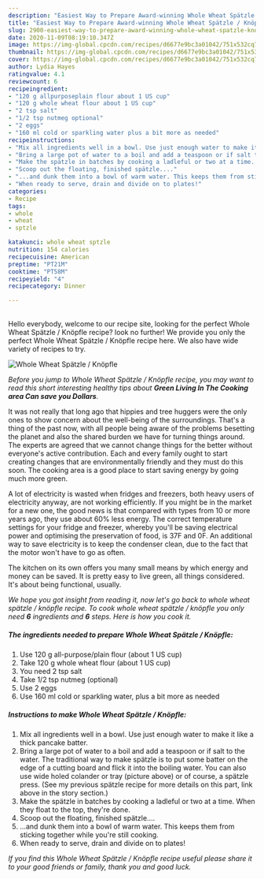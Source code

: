 ```yaml
---
description: "Easiest Way to Prepare Award-winning Whole Wheat Spätzle / Knöpfle"
title: "Easiest Way to Prepare Award-winning Whole Wheat Spätzle / Knöpfle"
slug: 2900-easiest-way-to-prepare-award-winning-whole-wheat-spatzle-knopfle
date: 2020-11-09T08:19:10.347Z
image: https://img-global.cpcdn.com/recipes/d6677e9bc3a01042/751x532cq70/whole-wheat-spatzle-knopfle-recipe-main-photo.jpg
thumbnail: https://img-global.cpcdn.com/recipes/d6677e9bc3a01042/751x532cq70/whole-wheat-spatzle-knopfle-recipe-main-photo.jpg
cover: https://img-global.cpcdn.com/recipes/d6677e9bc3a01042/751x532cq70/whole-wheat-spatzle-knopfle-recipe-main-photo.jpg
author: Lydia Hayes
ratingvalue: 4.1
reviewcount: 6
recipeingredient:
- "120 g allpurposeplain flour about 1 US cup"
- "120 g whole wheat flour about 1 US cup"
- "2 tsp salt"
- "1/2 tsp nutmeg optional"
- "2 eggs"
- "160 ml cold or sparkling water plus a bit more as needed"
recipeinstructions:
- "Mix all ingredients well in a bowl. Use just enough water to make it like a thick pancake batter."
- "Bring a large pot of water to a boil and add a teaspoon or if salt to the water. The traditional way to make spätzle is to put some batter on the edge of a cutting board and flick it into the boiling water. You can also use wide holed colander or tray (picture above) or of course, a spätzle press. (See my previous spätzle recipe for more details on this part, link above in the story section.)"
- "Make the spätzle in batches by cooking a ladleful or two at a time. When they float to the top, they&#39;re done."
- "Scoop out the floating, finished spätzle...."
- "...and dunk them into a bowl of warm water. This keeps them from sticking together while you&#39;re still cooking."
- "When ready to serve, drain and divide on to plates!"
categories:
- Recipe
tags:
- whole
- wheat
- sptzle

katakunci: whole wheat sptzle 
nutrition: 154 calories
recipecuisine: American
preptime: "PT21M"
cooktime: "PT58M"
recipeyield: "4"
recipecategory: Dinner

---
```

<br>
Hello everybody, welcome to our recipe site, looking for the perfect Whole Wheat Spätzle / Knöpfle recipe? look no further! We provide you only the perfect Whole Wheat Spätzle / Knöpfle recipe here. We also have wide variety of recipes to try.
<br>


![Whole Wheat Spätzle / Knöpfle](https://img-global.cpcdn.com/recipes/d6677e9bc3a01042/751x532cq70/whole-wheat-spatzle-knopfle-recipe-main-photo.jpg)

<i>Before you jump to Whole Wheat Spätzle / Knöpfle recipe, you may want to read this short interesting healthy tips about 
<strong>Green Living In The Cooking area Can save you Dollars</strong>.</i>
</br>

It was not really that long ago that hippies and tree huggers were the only ones to show concern about the well-being of the surroundings. That's a thing of the past now, with all people being aware of the problems besetting the planet and also the shared burden we have for turning things around. The experts are agreed that we cannot change things for the better without everyone's active contribution. Each and every family ought to start creating changes that are environmentally friendly and they must do this soon. The cooking area is a good place to start saving energy by going much more green.

A lot of electricity is wasted when fridges and freezers, both heavy users of electricity anyway, are not working efficiently. If you might be in the market for a new one, the good news is that compared with types from 10 or more years ago, they use about 60% less energy. The correct temperature settings for your fridge and freezer, whereby you'll be saving electrical power and optimising the preservation of food, is 37F and 0F. An additional way to save electricity is to keep the condenser clean, due to the fact that the motor won't have to go as often.

The kitchen on its own offers you many small means by which energy and money can be saved. It is pretty easy to live green, all things considered. It's about being functional, usually.


<i>We hope you got insight from reading it, now let's go back to whole wheat spätzle / knöpfle recipe. To cook whole wheat spätzle / knöpfle you only need <strong>6</strong> ingredients and <strong>6</strong> steps. Here is how you cook it.
</i>

##### The ingredients needed to prepare Whole Wheat Spätzle / Knöpfle:

1. Use 120 g all-purpose/plain flour (about 1 US cup)
1. Take 120 g whole wheat flour (about 1 US cup)
1. You need 2 tsp salt
1. Take 1/2 tsp nutmeg (optional)
1. Use 2 eggs
1. Use 160 ml cold or sparkling water, plus a bit more as needed


##### Instructions to make Whole Wheat Spätzle / Knöpfle:

1. Mix all ingredients well in a bowl. Use just enough water to make it like a thick pancake batter.
1. Bring a large pot of water to a boil and add a teaspoon or if salt to the water. The traditional way to make spätzle is to put some batter on the edge of a cutting board and flick it into the boiling water. You can also use wide holed colander or tray (picture above) or of course, a spätzle press. (See my previous spätzle recipe for more details on this part, link above in the story section.)
1. Make the spätzle in batches by cooking a ladleful or two at a time. When they float to the top, they&#39;re done.
1. Scoop out the floating, finished spätzle....
1. ...and dunk them into a bowl of warm water. This keeps them from sticking together while you&#39;re still cooking.
1. When ready to serve, drain and divide on to plates!


<i>If you find this Whole Wheat Spätzle / Knöpfle recipe useful please share it to your good friends or family, thank you and good luck.</i>
